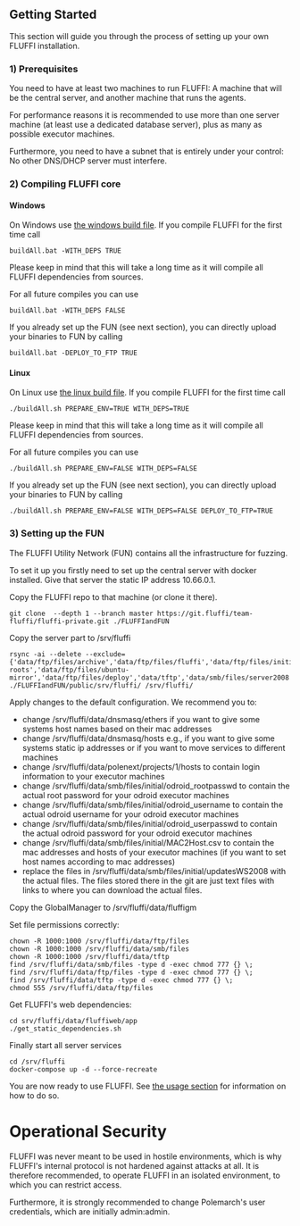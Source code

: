 <!---
Copyright 2017-2019 Siemens AG

Permission is hereby granted, free of charge, to any person obtaining a copy of this software and associated documentation files (the "Software"), to deal in the Software without restriction, including without limitation the rights to use, copy, modify, merge, publish, distribute, sublicense, and/or sell copies of the Software, and to permit persons to whom the Software is furnished to do so, subject to the following conditions:

The above copyright notice and this permission notice shall be included in all copies or substantial portions of the Software.

THE SOFTWARE IS PROVIDED "AS IS", WITHOUT WARRANTY OF ANY KIND, EXPRESS OR IMPLIED, INCLUDING BUT NOT LIMITED TO THE WARRANTIES OF MERCHANTABILITY, FITNESS FOR A PARTICULAR PURPOSE AND NONINFRINGEMENT. IN NO EVENT SHALL THE AUTHORS OR COPYRIGHT HOLDERS BE LIABLE FOR ANY CLAIM, DAMAGES OR OTHER LIABILITY, WHETHER IN AN ACTION OF CONTRACT, TORT OR OTHERWISE, ARISING FROM, OUT OF OR IN CONNECTION WITH THE SOFTWARE OR THE USE OR OTHER DEALINGS IN THE SOFTWARE.

Author(s): Thomas Riedmaier
-->

## Getting Started
This section will guide you through the process of setting up your own FLUFFI installation.


### 1) Prerequisites
You need to have at least two machines to run FLUFFI: A machine that will be the central server, and another machine that runs the agents.

For performance reasons it is recommended to use more than one server machine (at least use a dedicated database server), plus as many as possible executor machines.

Furthermore, you need to have a subnet that is entirely under your control: No other DNS/DHCP server must interfere.

### 2) Compiling FLUFFI core

#### Windows
On Windows use  [the windows build file](build/windows/buildAll.bat). If you compile FLUFFI for the first time call 
```
buildAll.bat -WITH_DEPS TRUE
```
Please keep in mind that this will take a long time as it will compile all FLUFFI dependencies from sources.

For all future compiles you can use 
```
buildAll.bat -WITH_DEPS FALSE
```

If you already set up the FUN (see next section), you can directly upload your binaries to FUN by calling
```
buildAll.bat -DEPLOY_TO_FTP TRUE
```

#### Linux
On Linux use  [the linux build file](build/ubuntu_based/buildAll.sh). If you compile FLUFFI for the first time call 
```
./buildAll.sh PREPARE_ENV=TRUE WITH_DEPS=TRUE
```
Please keep in mind that this will take a long time as it will compile all FLUFFI dependencies from sources.

For all future compiles you can use 
```
./buildAll.sh PREPARE_ENV=FALSE WITH_DEPS=FALSE
```

If you already set up the FUN (see next section), you can directly upload your binaries to FUN by calling
```
./buildAll.sh PREPARE_ENV=FALSE WITH_DEPS=FALSE DEPLOY_TO_FTP=TRUE
```

### 3) Setting up the FUN
The FLUFFI Utility Network (FUN) contains all the infrastructure for fuzzing.

To set it up you firstly need to set up the central server with docker installed. Give that server the static IP address 10.66.0.1.

Copy the FLUFFI repo to that machine (or clone it there).

```
git clone  --depth 1 --branch master https://git.fluffi/team-fluffi/fluffi-private.git ./FLUFFIandFUN
```

Copy the server part to /srv/fluffi

```
rsync -ai --delete --exclude={'data/ftp/files/archive','data/ftp/files/fluffi','data/ftp/files/initial','data/ftp/files/odroid','data/ftp/files/SUT','data/ftp/files/tftp-roots','data/ftp/files/ubuntu-mirror','data/ftp/files/deploy','data/tftp','data/smb/files/server2008','data/smb/files/server2016','data/dnsmasq/dnsmasq.leases','data/gitea/varlib','data/gitea/home','data/mon/grafana','data/mon/influxdb'} ./FLUFFIandFUN/public/srv/fluffi/ /srv/fluffi/
```

Apply changes to the default configuration. We recommend you to:
- change /srv/fluffi/data/dnsmasq/ethers if you want to give some systems host names based on their mac addresses
- change /srv/fluffi/data/dnsmasq/hosts e.g., if you want to give some systems static ip addresses or if you want to move services to different machines
- change /srv/fluffi/data/polenext/projects/1/hosts to contain login information to your executor machines
- change /srv/fluffi/data/smb/files/initial/odroid_rootpasswd to contain the actual root password for your odroid executor machines
- change /srv/fluffi/data/smb/files/initial/odroid_username to contain the actual odroid username for your odroid executor machines
- change /srv/fluffi/data/smb/files/initial/odroid_userpasswd to contain the actual odroid password for your odroid executor machines
- change /srv/fluffi/data/smb/files/initial/MAC2Host.csv to contain the mac addresses and hosts of your executor machines (if you want to set host names according to mac addresses)
- replace the files in /srv/fluffi/data/smb/files/initial/updatesWS2008 with the actual files. The files stored there in the git are just text files with links to where you can download the actual files.

Copy the GlobalManager to /srv/fluffi/data/fluffigm

Set file permissions correctly:

```
chown -R 1000:1000 /srv/fluffi/data/ftp/files
chown -R 1000:1000 /srv/fluffi/data/smb/files
chown -R 1000:1000 /srv/fluffi/data/tftp
find /srv/fluffi/data/smb/files -type d -exec chmod 777 {} \;
find /srv/fluffi/data/ftp/files -type d -exec chmod 777 {} \;
find /srv/fluffi/data/tftp -type d -exec chmod 777 {} \;
chmod 555 /srv/fluffi/data/ftp/files
```

Get FLUFFI's web dependencies:
```
cd srv/fluffi/data/fluffiweb/app
./get_static_dependencies.sh
```

Finally start all server services

```
cd /srv/fluffi
docker-compose up -d --force-recreate
```

You are now ready to use FLUFFI. See [the usage section](usage.md) for information on how to do so.

# Operational Security

FLUFFI was never meant to be used in hostile environments, which is why FLUFFI's internal protocol is not hardened against attacks at all. It is therefore recommended, to operate FLUFFI in an isolated environment, to which you can restrict access.

Furthermore, it is strongly recommended to change Polemarch's user credentials, which are initially admin:admin.
